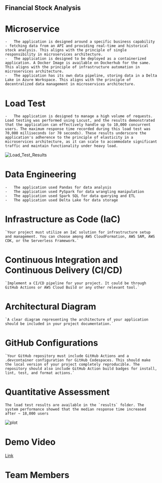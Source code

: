## Financial Stock Analysis


# Microservice
    -   The application is designed around a specific business capability - fetching data from an API and providing real-time and historical stock analysis. This aligns with the principle of single responsibility in microservices architecture.
    -   The application is designed to be deployed as a containerized application. A Docker Image is available on Dockerhub for the same. This aligns with the principle of infrastructure automation in microservices architecture.
    -   The application has its own data pipeline, storing data in a Delta Lake in Azure Workspace. This aligns with the principle of decentralized data management in microservices architecture.

# Load Test
    -   The application is designed to manage a high volume of requests. Load testing was performed using Locust, and the results demonstrated that the application can effectively handle up to 10,000 concurrent users. The maximum response time recorded during this load test was 70,000 milliseconds (or 70 seconds). These results underscore the application's adherence to the principle of elasticity in a microservices architecture, as it can scale to accommodate significant traffic and maintain functionality under heavy load.

![Load_Test_Results]("results/Load_Test_v1.png")

# Data Engineering
    -   The application used Pandas for data analysis
    -   The application used PySpark for data wrangling manipulation
    -   The application used Spark SQL for data querying and ETL
    -   The application used Delta Lake for data storage

# Infrastructure as Code (IaC)
    `Your project must utilize an IaC solution for infrastructure setup and management. You can choose among AWS CloudFormation, AWS SAM, AWS CDK, or the Serverless Framework.`

# Continuous Integration and Continuous Delivery (CI/CD)
    `Implement a CI/CD pipeline for your project. It could be through GitHub Actions or AWS Cloud Build or any other relevant tool.`

# Architectural Diagram
    `A clear diagram representing the architecture of your application should be included in your project documentation.`

# GitHub Configurations
    `Your GitHub repository must include GitHub Actions and a .devcontainer configuration for GitHub Codespaces. This should make the local version of your project completely reproducible. The repository should also include GitHub Action build badges for install, lint, test, and format actions.`

# Quantitative Assessment
    The load test results are available in the `results` folder. The system performance showed that the median response time increased after ~ 18,000 users

![plot]("results/system_performance.png")


# Demo Video
[Link]()

# Team Members